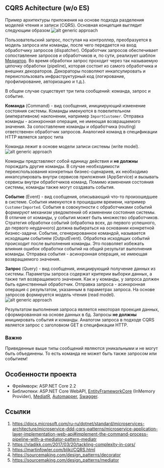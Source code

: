 ## CQRS Achitecture (w/o ES)

Пример архитектуры приложения на основе подхода разделения моделей чтения и записи (CQRS). Основная концепция выглядит следующим образом
![alt generic approach](https://raw.githubusercontent.com/callvirtual/cqrs.arch/master/resources/Generic.png)

Пользовательский запрос, поступая на контроллер, преобразуется в модель запроса или команды, после чего передается на вход обработчику запросов (dispatcher). 
Обработчик запросов обеспечивает сопоставление запросов и обработчиков и, по сути, реализует шаблон [Медиатор](https://sourcemaking.com/design_patterns/mediator).
Во время обработки запрос проходит через так называемую цепочку обработки (pipeline), которая состоит из самого обработчика и внешних декораторов. 
Декораторы позволяют инкапсулировать и переиспользовать инфраструктурный код (логирование, профилирование, авторизацию и т.д.). 

В общем случае существует три типа сообщений: команда, запрос и событие. 

**Команда** (Command) - вид сообщения, инициирующий изменение состояния системы. Команды именуются в повелительном (императивном) наклонении, например `ImportCustomer`. Отправка команды - асинхронная операция, не имеющая возвращаемого значения. За сопоставление команды и обработчика (routing) ответственен обработчик запросов. Аналогией команд в спецификации HTTP является запрос типа 

Команда лежит в основе модели записи системы (write model).
![alt generic approach](https://raw.githubusercontent.com/callvirtual/cqrs.arch/master/resources/Write.png)

Команды представляют собой единицу действия и **не должны** порождать другие команды. В случае необходимости переиспользования конкретных бизнес-сценариев, их необходимо инкапсулировать внутри сервисов приложения (AppService) и вызывать сервисы внутри обработчиков команд. Помимо изменения состояния системы, команды также могут создавать события. 

**Событие** (Event) - вид сообщения, описывающий что-то произошедшее в системе. События именуются в прошедшем времени, например `CustomerImported`. События в совокупности с обработчиками событий формируют механизм уведомлений об изменении состояния системы. В отличие от команды, у события может быть множество обработчиков. Стратегия обработки событий (обработка всех, до первого успешного, до первого неудачного) должна выбираться на основании конкретной бизнес-задачи. Событие, сгенерированное командой, называется исходящим событием (OutputEvent). Обработка исходящих событий происходит после выполнения команды. Это позволяет избежать влияния ошибок обработки событий на общий результат выполнения команды. Отправка события - асинхронная операция, не имеющая возвращаемого значения.

**Запрос** (Query) - вид сообщения, инициирующий получение данных из системы. Параметры запроса содержат критерии выборки данных, а также тип возвращаемого значения. Как и у команды, у запроса должен быть единственный обработчик. Отправка запроса - асинхронная операция с результатом, указанным в параметрах запроса. На основе запросов формируется модель чтения (read model).
![alt generic approach](https://raw.githubusercontent.com/callvirtual/cqrs.arch/master/resources/Read.png)

Результатом выполнения запроса является некоторая проекция данных, сформированная на основе данных в бд. Запросы **не должны** инициировать события и команды. Аналогом запроса в подходе CQRS является запрос с заголовком GET в спецификации HTTP.

### Важно
Приведенные выше типы сообщений являются уникальными и не могут быть объединены. То есть команда не может быть также запросом или событием!

## Особенности проекта
* Фреймворк: ASP.NET Core 2.2
* Библиотеки: ASP.NET Core WebAPI, [EntityFrameworkCore](https://github.com/aspnet/EntityFrameworkCore) (InMemory Provider), [MediatR](https://github.com/jbogard/MediatR), [Automapper](https://github.com/AutoMapper/AutoMapper), [Swagger](https://github.com/domaindrivendev/Swashbuckle).

## Ссылки
1. https://docs.microsoft.com/ru-ru/dotnet/standard/microservices-architecture/microservice-ddd-cqrs-patterns/microservice-application-layer-implementation-web-api#implement-the-command-process-pipeline-with-a-mediator-pattern-mediatr
2. https://vladikk.com/2017/03/20/tackling-complexity-in-cqrs/
3. https://martinfowler.com/bliki/CQRS.html
4. https://sourcemaking.com/design_patterns/decorator
5. https://sourcemaking.com/design_patterns/mediator
